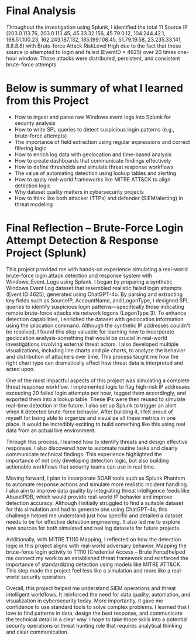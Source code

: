 # Final Analysis 
Throughout the investigation using Splunk, I identified the total 11 Source IP (203.0.113.76, 203.0.113.45, 45.33.32.156, 45.79.0.12, 104.244.42.1, 198.51.100.23, 162.243.187.132, 185.199.108.45, 51.79.19.58, 23.235.33.141, 8.8.8.8) with Brute-force Attack RiskLevel High due to the fact that these source ip attempted to login and failed (EventID = 4625) over 20 times one-hour window. Those attacks were distributed, persistent, and consistent brute-force attempts.     




# Below is summary of what I learned from this Project 
- How to ingest and parse raw Windows event logs into Splunk for security analysis
- How to write SPL queries to detect suspicious login patterns (e.g., brute-force attempts)
- The importance of field extraction using regular expressions and correct filtering logic
- How to enrich log data with geolocation and time-based analysis
- How to create dashboards that communicate findings effectively
- How to define thresholds and simulate threat response workflows
- The value of automating detection using lookup tables and alerting
- How to apply real-world frameworks like MITRE ATT&CK to align detection logic
- Why dataset quality matters in cybersecurity projects
- How to think like both attacker (TTPs) and defender (SIEM/alerting) in threat modeling
 


# Final Reflection – Brute-Force Login Attempt Detection & Response Project (Splunk)
This project provided me with hands-on experience simulating a real-world brute-force login attack detection and response system with Windows_Event_Logs using Splunk. I began by preparing a synthetic Windows Event Log dataset that resembled realistic failed login attempts (Event ID 4625), generated using ChatGPT-4o. 
By parsing and extracting key fields such as SourceIP, AccountName, and LogonType, I designed SPL queries to identify suspicious login patterns—specifically those indicating remote brute-force attacks via network logons (LogonType 3).
To enhance detection capabilities, I enriched the dataset with geolocation information using the iplocation command. Although the synthetic IP addresses couldn't be resolved, I found this step valuable for learning how to incorporate geolocation analysis-something that would be crucial in real-world investigations involving external threat actors. 
I also developed multiple visualizations, including line charts and pie charts, to analyze the behavior and distribution of attackers over time. This process taught me how the right chart type can dramatically affect how threat data is interpreted and acted upon.

One of the most impactful aspects of this project was simulating a complete threat response workflow. I implemented logic to flag high-risk IP addresses exceeding 20 failed login attempts per hour, tagged them accordingly, and exported them into a lookup table. These IPs were then reused to simulate real-time detection in the future. I also set up Splunk to trigger an alert when it detected brute-force behavior. After building it, I felt proud of myself for being able to organize and visualize all these metrics in one place. It would be incredibly exciting to build something like this using real data from an actual live environment. 

Through this process, I learned how to identify threats and design effective responses. I also discovered how to automate routine tasks and clearly communicate technical findings. This experience highlighted the importance of not only developing detection logic, but also building actionable workflows that security teams can use in real time. 

Moving forward, I plan to incorporate SOAR tools such as Splunk Phantom to automate response actions and simulate more realistic incident handling. I also aim to improve data quality by integrating threat intelligence feeds like AbuseIPDB, which would provide real-world IP behavior and improve detection accuracy. Although I initially struggled to find a suitable dataset for this simulation and had to generate one using ChatGPT-4o, this challenge helped me understand just how specific and detailed a dataset needs to be for effective detection engineering. It also led me to explore new sources for both simulated and real log datasets for future projects. 

Additionally, with MITRE T1110 Mapping, I reflected on how the detection logic in this project aligns with real-world adversary behavior. Mapping the brute-force login activity to T1110 (Credential Access – Brute Force)helped me connect my work to an established threat framework and reinforced the importance of standardizing detection using models like MITRE ATT&CK. 
This step made the project feel less like a simulation and more like a real-world security operation. 

Overall, this project helped me understand SIEM operations and threat intelligent workflows. It reinforced the need for data quality, automation, and visualization in cybersecurity today. 
More importantly, it gave me confidence to use standard tools to solve complex problems. I learned that I love to find patterns in data, design the best response, and communicate the technical detail in a clear way. I hope to take those skills into a potential security operations or threat hunting role that requires analytical thinking and clear communication. 


